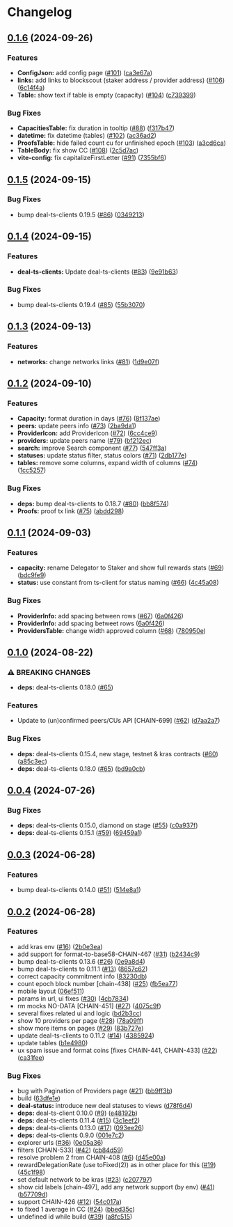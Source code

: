 # Changelog

## [0.1.6](https://github.com/fluencelabs/network-explorer/compare/v0.1.5...v0.1.6) (2024-09-26)


### Features

* **ConfigJson:** add config page ([#101](https://github.com/fluencelabs/network-explorer/issues/101)) ([ca3e67a](https://github.com/fluencelabs/network-explorer/commit/ca3e67a93c43a3ea9db03fc3b251587f80a71123))
* **links:** add links to blockscout (staker address / provider address) ([#106](https://github.com/fluencelabs/network-explorer/issues/106)) ([6c14f4a](https://github.com/fluencelabs/network-explorer/commit/6c14f4af4534bb2c35eaa608d626958c6fab2195))
* **Table:** show text if table is empty (capacity) ([#104](https://github.com/fluencelabs/network-explorer/issues/104)) ([c739399](https://github.com/fluencelabs/network-explorer/commit/c739399678aaeb7f0481d3f22ab3db6a05b9a92c))


### Bug Fixes

* **CapacitiesTable:** fix duration in tooltip ([#88](https://github.com/fluencelabs/network-explorer/issues/88)) ([f317b47](https://github.com/fluencelabs/network-explorer/commit/f317b4722c226465e0a5b94a66fda1877bc74e52))
* **datetime:** fix datetime (tables) ([#102](https://github.com/fluencelabs/network-explorer/issues/102)) ([ac36ad2](https://github.com/fluencelabs/network-explorer/commit/ac36ad271b3b19a399ffb4853e33c62f0ada7be4))
* **ProofsTable:** hide failed count cu for unfinished epoch ([#103](https://github.com/fluencelabs/network-explorer/issues/103)) ([a3cd6ca](https://github.com/fluencelabs/network-explorer/commit/a3cd6ca35fdc7f49572f792f887bdf4ba9d93418))
* **TableBody:** fix show CC ([#108](https://github.com/fluencelabs/network-explorer/issues/108)) ([2c5d7ac](https://github.com/fluencelabs/network-explorer/commit/2c5d7ac04f4ab2ef99efa29e40bde9d105c4748b))
* **vite-config:** fix capitalizeFirstLetter ([#91](https://github.com/fluencelabs/network-explorer/issues/91)) ([7355bf6](https://github.com/fluencelabs/network-explorer/commit/7355bf6698ab8a3f45b8342ee94c3b1da6088af5))

## [0.1.5](https://github.com/fluencelabs/network-explorer/compare/v0.1.4...v0.1.5) (2024-09-15)


### Bug Fixes

* bump deal-ts-clients 0.19.5 ([#86](https://github.com/fluencelabs/network-explorer/issues/86)) ([0349213](https://github.com/fluencelabs/network-explorer/commit/034921340a0e234986f0889de7c689e8e1eafa14))

## [0.1.4](https://github.com/fluencelabs/network-explorer/compare/v0.1.3...v0.1.4) (2024-09-15)


### Features

* **deal-ts-clients:** Update deal-ts-clients ([#83](https://github.com/fluencelabs/network-explorer/issues/83)) ([9e91b63](https://github.com/fluencelabs/network-explorer/commit/9e91b63144c6d28db2c2a0e62b138b2e78c36ddd))


### Bug Fixes

* bump deal-ts-clients 0.19.4 ([#85](https://github.com/fluencelabs/network-explorer/issues/85)) ([55b3070](https://github.com/fluencelabs/network-explorer/commit/55b3070dac2942296f39f1abbfd9c8a346c020cc))

## [0.1.3](https://github.com/fluencelabs/network-explorer/compare/v0.1.2...v0.1.3) (2024-09-13)


### Features

* **networks:** change networks links ([#81](https://github.com/fluencelabs/network-explorer/issues/81)) ([1d9e07f](https://github.com/fluencelabs/network-explorer/commit/1d9e07f7b2b6cfac86a08b84998c35d728c12a87))

## [0.1.2](https://github.com/fluencelabs/network-explorer/compare/v0.1.1...v0.1.2) (2024-09-10)


### Features

* **Capacity:** format duration in days ([#76](https://github.com/fluencelabs/network-explorer/issues/76)) ([8f137ae](https://github.com/fluencelabs/network-explorer/commit/8f137aee2acb7245fee4f6a6d3c76d5ca57e48d3))
* **peers:** update peers info ([#73](https://github.com/fluencelabs/network-explorer/issues/73)) ([2ba9da1](https://github.com/fluencelabs/network-explorer/commit/2ba9da1e75d1692204d50b06a816ff8b569ce6f2))
* **ProviderIcon:** add ProviderIcon ([#72](https://github.com/fluencelabs/network-explorer/issues/72)) ([6cc4ce9](https://github.com/fluencelabs/network-explorer/commit/6cc4ce9f59356b9ccc4a4c6b35c1c379abbb6fb2))
* **providers:** update peers name ([#79](https://github.com/fluencelabs/network-explorer/issues/79)) ([bf212ec](https://github.com/fluencelabs/network-explorer/commit/bf212ec7754f3745221ee2b9386564485c26db5f))
* **search:** improve Search component ([#77](https://github.com/fluencelabs/network-explorer/issues/77)) ([547ff3a](https://github.com/fluencelabs/network-explorer/commit/547ff3ae9ead951a878c7c6c029a4ffe6ad2b1a7))
* **statuses:** update status filter, status colors ([#71](https://github.com/fluencelabs/network-explorer/issues/71)) ([2db177e](https://github.com/fluencelabs/network-explorer/commit/2db177e324f79156969e3999acc22dcb61751c4c))
* **tables:** remove some columns, expand width of columns ([#74](https://github.com/fluencelabs/network-explorer/issues/74)) ([1cc5257](https://github.com/fluencelabs/network-explorer/commit/1cc5257ff6123e3f702110f3ad1ac21ebb015095))


### Bug Fixes

* **deps:** bump deal-ts-clients to 0.18.7 ([#80](https://github.com/fluencelabs/network-explorer/issues/80)) ([bb8f574](https://github.com/fluencelabs/network-explorer/commit/bb8f5746c72154182efc369a87179bffb4b715b2))
* **Proofs:** proof tx link ([#75](https://github.com/fluencelabs/network-explorer/issues/75)) ([abdd298](https://github.com/fluencelabs/network-explorer/commit/abdd2988c1f00a08e63ea349cf1f37d583092d63))

## [0.1.1](https://github.com/fluencelabs/network-explorer/compare/v0.1.0...v0.1.1) (2024-09-03)


### Features

* **capacity:** rename Delegator to Staker and show full rewards stats ([#69](https://github.com/fluencelabs/network-explorer/issues/69)) ([bdc9fe9](https://github.com/fluencelabs/network-explorer/commit/bdc9fe93a39ab6be98b0096f5135cfb631b56a8f))
* **status:** use constant from ts-client for status naming ([#66](https://github.com/fluencelabs/network-explorer/issues/66)) ([4c45a08](https://github.com/fluencelabs/network-explorer/commit/4c45a0826ea88bb381ce6ed1a7ed69360490867d))


### Bug Fixes

* **ProviderInfo:** add spacing between rows ([#67](https://github.com/fluencelabs/network-explorer/issues/67)) ([6a0f426](https://github.com/fluencelabs/network-explorer/commit/6a0f426004dd1b962cb1ed56bdda06e2ed247d8f))
* **ProviderInfo:** add spacing betweet rows ([6a0f426](https://github.com/fluencelabs/network-explorer/commit/6a0f426004dd1b962cb1ed56bdda06e2ed247d8f))
* **ProvidersTable:** change width approved column ([#68](https://github.com/fluencelabs/network-explorer/issues/68)) ([780950e](https://github.com/fluencelabs/network-explorer/commit/780950e1227cfa70bd6b274b9fbd7479d1b196ef))

## [0.1.0](https://github.com/fluencelabs/network-explorer/compare/v0.0.4...v0.1.0) (2024-08-22)


### ⚠ BREAKING CHANGES

* **deps:** deal-ts-clients 0.18.0 ([#65](https://github.com/fluencelabs/network-explorer/issues/65))

### Features

* Update to (un)confirmed peers/CUs API [CHAIN-699] ([#62](https://github.com/fluencelabs/network-explorer/issues/62)) ([d7aa2a7](https://github.com/fluencelabs/network-explorer/commit/d7aa2a746056852a8d817cf41d6d7d28a1ab7ae0))


### Bug Fixes

* **deps:** deal-ts-clients 0.15.4, new stage, testnet & kras contracts ([#60](https://github.com/fluencelabs/network-explorer/issues/60)) ([a85c3ec](https://github.com/fluencelabs/network-explorer/commit/a85c3ec46861d99bcfcdb9b72a60f134dab9e343))
* **deps:** deal-ts-clients 0.18.0 ([#65](https://github.com/fluencelabs/network-explorer/issues/65)) ([bd9a0cb](https://github.com/fluencelabs/network-explorer/commit/bd9a0cb65fca5a7850c94a25ae3ec1e2ccdb9c7c))

## [0.0.4](https://github.com/fluencelabs/network-explorer/compare/v0.0.3...v0.0.4) (2024-07-26)


### Bug Fixes

* **deps:** deal-ts-clients 0.15.0, diamond on stage ([#55](https://github.com/fluencelabs/network-explorer/issues/55)) ([c0a937f](https://github.com/fluencelabs/network-explorer/commit/c0a937f71737dce610c42221b361f558ced5c4d4))
* **deps:** deal-ts-clients 0.15.1 ([#59](https://github.com/fluencelabs/network-explorer/issues/59)) ([69459a1](https://github.com/fluencelabs/network-explorer/commit/69459a184008ec47fe2f1a7db3864b6f8ad1de05))

## [0.0.3](https://github.com/fluencelabs/network-explorer/compare/v0.0.2...v0.0.3) (2024-06-28)


### Features

* bump deal-ts-clients 0.14.0 ([#51](https://github.com/fluencelabs/network-explorer/issues/51)) ([514e8a1](https://github.com/fluencelabs/network-explorer/commit/514e8a13446bb7d66b429b601bcf7d98cdd50f4e))

## [0.0.2](https://github.com/fluencelabs/network-explorer/compare/v0.0.1...v0.0.2) (2024-06-28)


### Features

* add kras env ([#16](https://github.com/fluencelabs/network-explorer/issues/16)) ([2b0e3ea](https://github.com/fluencelabs/network-explorer/commit/2b0e3eaed80b88d3ed7e15acdb5f4cd57a47b825))
* add support for format-to-base58-CHAIN-467 ([#31](https://github.com/fluencelabs/network-explorer/issues/31)) ([b2434c9](https://github.com/fluencelabs/network-explorer/commit/b2434c9c4d24619a7d6daae1908f4bca0a636795))
* bump deal-ts-clients 0.13.6 ([#26](https://github.com/fluencelabs/network-explorer/issues/26)) ([0e9a8d4](https://github.com/fluencelabs/network-explorer/commit/0e9a8d4554c0eb24ca2ac9b5906e180a96dd1d57))
* bump deal-ts-clients to 0.11.1 ([#13](https://github.com/fluencelabs/network-explorer/issues/13)) ([8657c62](https://github.com/fluencelabs/network-explorer/commit/8657c62bcae8bdc109f8ccb6ce9e0d22a80c89a0))
* correct capacity commitment info ([83230db](https://github.com/fluencelabs/network-explorer/commit/83230dbfb814045cffafabf1ea5d8ddcf862c0a9))
* count epoch block number [chain-438] ([#25](https://github.com/fluencelabs/network-explorer/issues/25)) ([fb5ea77](https://github.com/fluencelabs/network-explorer/commit/fb5ea77c60887ef45ccd150560a0544dba290330))
* mobile layout ([06ef511](https://github.com/fluencelabs/network-explorer/commit/06ef511c1abff40d9a9f9861bc39e1dd745c1df4))
* params in url, ui fixes ([#30](https://github.com/fluencelabs/network-explorer/issues/30)) ([4cb7834](https://github.com/fluencelabs/network-explorer/commit/4cb78340ef0f63188c27a7a158c658fb15613db2))
* rm mocks NO-DATA [CHAIN-451] ([#27](https://github.com/fluencelabs/network-explorer/issues/27)) ([4075c9f](https://github.com/fluencelabs/network-explorer/commit/4075c9f52648d864f2caba77375ed359631ce515))
* several fixes related ui and logic ([bd2b3cc](https://github.com/fluencelabs/network-explorer/commit/bd2b3cc7b5043042ff2afc1a8f71ae79a1f2a6cc))
* show 10 providers per page ([#28](https://github.com/fluencelabs/network-explorer/issues/28)) ([78a09ff](https://github.com/fluencelabs/network-explorer/commit/78a09ff0bb5d7c4cd782dc3b0552b0c5dadf0a85))
* show more items on pages ([#29](https://github.com/fluencelabs/network-explorer/issues/29)) ([83b727e](https://github.com/fluencelabs/network-explorer/commit/83b727e6c9956389badf5cabc27530f617aad145))
* update deal-ts-clients to 0.11.2 ([#14](https://github.com/fluencelabs/network-explorer/issues/14)) ([4385924](https://github.com/fluencelabs/network-explorer/commit/438592432250ecfa292b6d9d3f971feb80ab3a28))
* update tables ([b1e4980](https://github.com/fluencelabs/network-explorer/commit/b1e4980c682213ee85cd961c92f7b370c958be6c))
* ux spam issue and format coins [fixes CHAIN-441, CHAIN-433] ([#22](https://github.com/fluencelabs/network-explorer/issues/22)) ([ca31fee](https://github.com/fluencelabs/network-explorer/commit/ca31feee50d189e4c3169ef8002a100d37a9bcac))


### Bug Fixes

* bug with Pagination of Providers page ([#21](https://github.com/fluencelabs/network-explorer/issues/21)) ([bb9ff3b](https://github.com/fluencelabs/network-explorer/commit/bb9ff3b617534d35025f99fd830e2b4dbd081a26))
* build ([63dfe1e](https://github.com/fluencelabs/network-explorer/commit/63dfe1efa7b839fb1ef0ce92e5204d9aa0295b11))
* **deal-status:** introduce new deal statuses to views ([d78f6d4](https://github.com/fluencelabs/network-explorer/commit/d78f6d4a99881a41fd9b49d64ec3c8e1932e830e))
* **deps:** deal-ts-client 0.10.0 ([#9](https://github.com/fluencelabs/network-explorer/issues/9)) ([e48192b](https://github.com/fluencelabs/network-explorer/commit/e48192bdeb2827e405cbed8d0f2e051355838b3b))
* **deps:** deal-ts-clients 0.11.4 ([#15](https://github.com/fluencelabs/network-explorer/issues/15)) ([3c1eef2](https://github.com/fluencelabs/network-explorer/commit/3c1eef29203ac0d38d4bcdf3a6f01ef1ee635166))
* **deps:** deal-ts-clients 0.13.0 ([#17](https://github.com/fluencelabs/network-explorer/issues/17)) ([093ee26](https://github.com/fluencelabs/network-explorer/commit/093ee2690b1f85d250f1b6bf00ba969d7121dc67))
* **deps:** deal-ts-clients 0.9.0 ([001e7c2](https://github.com/fluencelabs/network-explorer/commit/001e7c2a010b597be6853ced1f1f60979242c6cc))
* explorer urls ([#36](https://github.com/fluencelabs/network-explorer/issues/36)) ([0e05a36](https://github.com/fluencelabs/network-explorer/commit/0e05a3613455763e8faa6edc14c4c5b8ca9a24d7))
* filters [CHAIN-533] ([#42](https://github.com/fluencelabs/network-explorer/issues/42)) ([cb84d59](https://github.com/fluencelabs/network-explorer/commit/cb84d59bcd81bcd37e74675e5bd2c94b8943613b))
* resolve problem 2 from CHAIN-408 ([#6](https://github.com/fluencelabs/network-explorer/issues/6)) ([d45e00a](https://github.com/fluencelabs/network-explorer/commit/d45e00adc9d9be8dde7deff940b43a8b4aa8c8f9))
* rewardDelegationRate (use toFixed(2)) as in other place for this ([#19](https://github.com/fluencelabs/network-explorer/issues/19)) ([45c1f98](https://github.com/fluencelabs/network-explorer/commit/45c1f98e8667fbccf45f636f1b9409307e5fd97f))
* set default network to be kras ([#23](https://github.com/fluencelabs/network-explorer/issues/23)) ([c207797](https://github.com/fluencelabs/network-explorer/commit/c207797fed2f9caa467a1f3bdd345c2fe61f0a34))
* show cid labels [chain-497], add any network support (by env) ([#41](https://github.com/fluencelabs/network-explorer/issues/41)) ([b57709d](https://github.com/fluencelabs/network-explorer/commit/b57709d55cfca23d84235e44c725e29b28460f71))
* support CHAIN-426 ([#12](https://github.com/fluencelabs/network-explorer/issues/12)) ([54c017a](https://github.com/fluencelabs/network-explorer/commit/54c017af0181bd974a6bd0915286d46eb82eec34))
* to fixed 1 average in CC ([#24](https://github.com/fluencelabs/network-explorer/issues/24)) ([bbed35c](https://github.com/fluencelabs/network-explorer/commit/bbed35c48e6347f9520dda141bf1058df5ba9332))
* undefined id while build ([#39](https://github.com/fluencelabs/network-explorer/issues/39)) ([a8fc515](https://github.com/fluencelabs/network-explorer/commit/a8fc515c624636a857e6450478168a35ddf77881))
